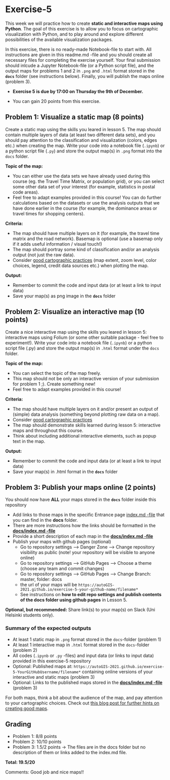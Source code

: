 # Exercise-5

This week we will practice how to create **static and interactive maps using Python**. The goal of this exercise is to allow you to focus on cartographic visualization with Python, and to play around and explore different possibilities of the available visualization packages.

In this exercise, there is no ready-made Notebook-file to start with. All instructions are given in this readme.md -file and you should create all necessary files for completing the exercise yourself. Your final submission should inlcude a Jupyter Notebook-file (or a Python script file), and the output maps for problems 1 and 2 in `.png` and `.html` format stored in the **`docs`** folder (see instructions below). Finally, you will publish the maps online (problem 3).

- **Exercise 5 is due by 17:00 on Thursday the 9th of December.**

- You can gain 20 points from this exercise. 


## Problem 1: Visualize a static map (8 points)

Create a static map using the skills you leared in lesson 5. The map should contain multiple layers of data (at least two different data sets), and you should pay attention to the classification and visualization (colors, edges etc.) when creating the map. Write your code into a notebook file (`.ipynb`) or a python script file (`.py`) and store the output map(s) in `.png` format into the `docs` folder.

**Topic of the map:**
- You can either use the data sets we have already used during this course (eg. the Travel Time Matrix, or population grid), or you can select some other data set of your interest (for example, statistics in postal code areas).
- Feel free to adapt examples provided in this course! You can do further calculations based on the datasets or use the analysis outputs that we have done earlier in the course (for example, the dominance areas or travel times for shopping centers). 

**Criteria:**
- The map should have multiple layers on it (for example, the travel time matrix and the road network). Basemap is optional (use a basemap only if it adds useful information / visual touch!)
- The map should portray some kind of classification and/or an analysis output (not just the raw data).
- Consider [good cartographic practices](https://www.gislounge.com/ten-things-to-consider-when-making-a-map/) (map extent, zoom level, color choices, legend, credit data sources etc.) when plotting the map.

**Output:**
- Remember to commit the code and input data (or at least a link to input data)
- Save your map(s) as png image in the **`docs`** folder  

## Problem 2: Visualize an interactive map (10 points)

Create a nice interactive map using the skills you leared in lesson 5: interactive maps using Folium (or some other suitable package - feel free to experiment!). Write your code into a notebook file (`.ipynb`) or a python script file (.py) and store the output map(s) in `.html` format under the `docs` folder.

**Topic of the map:**
- You can select the topic of the map freely.
- This map should not be only an interactive version of your submission for problem 1 ;). Create something new!
- Feel free to adapt examples provided in this course!

**Criteria:**
- The map should have multiple layers on it and/or present an output of (simple) data analysis (something beyond plotting raw data on a map).
- Consider [good cartographic practices](https://www.gislounge.com/ten-things-to-consider-when-making-a-map/)
- The map should demonstrate skills learned during lesson 5: interactive maps and throughout this course.
- Think about including additional interactive elements, such as popup text in the map.

**Output:**
- Remember to commit the code and input data (or at least a link to input data)
- Save your map(s) in .html format in the **`docs`** folder


## Problem 3: Publish your maps online (2 points)

 You should now have **ALL** your maps stored in the **`docs`** folder inside this repository
- Add links to those maps in the specific Entrance page [index.md -file](docs/index.md) that you can find in the **docs** folder. 
- There are more instructions how the links should be formatted in the [**docs/index.md -file**](docs/index.md) 
- Provide a short description of each map in the [**docs/index.md -file**](docs/index.md)
- Publish your maps with github pages (optional)
  - Go to repository settings --> Danger Zone --> Change repository visibility as public (note! your repository will be visible to anyone online)
  - Go to repository settings --> GitHub Pages --> Choose a theme (choose any team and commit changes)
  - Go to repository settings --> GitHub Pages --> Change Branch: master, folder: docs
  - the url of your maps will be `https://autoGIS-2021.github.io/exercise-5-your-github-name/filename*`
  - See instructions on **how to edit repo settings and publish contents of the docs folder using github pages** in Lesson 5.
  
**Optional, but recommended:** Share link(s) to your map(s) on Slack (Uni Helsinki students only). 
  
  
### Summary of the expected outputs

- At least 1 static map in `.png` format stored in the `docs`-folder (problem 1)
- At least 1 interactive map in `.html` format stored in the `docs`-folder (problem 2)
- All codes (`.ipynb` or `.py` -files) and input data (or links to input data) provided in this exercise-5 repository 
- Optional: Published maps at: `https://autoGIS-2021.github.io/exercise-5-YourGitHubUsername/filename*` containing online versions of your interactive and static maps (problem 3) 
- Optional: Links to the published maps stored in the [**docs/index.md -file**](docs/index.md) (problem 3)

For both maps, think a bit about the audience of the map, and pay attention to your cartographic choices. Check out [this blog post for further hints on creating good maps](https://www.gislounge.com/ten-things-to-consider-when-making-a-map/). 
  
  
  
## Grading

- Problem 1: 8/8 points
- Problem 2: 10/10 points
- Problem 3: 1.5/2 points -> The files are in the docs folder but no description of them or links added to the index.md file.

**Total: 19.5/20**

Comments: Good job and nice maps!!  
  
  
  
  
  
  


